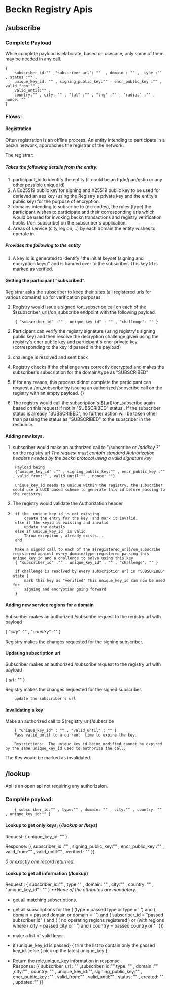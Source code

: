 # Beckn Registry Apis

## /subscribe 

### Complete Payload
While complete payload is elaborate, based on usecase, only some of them may be needed in any call. 
 
	{ 
 		subscriber_id:"" ,"subscriber_url": ""	, domain : "" ,  type :"" , status :"" ,  
 		unique_key_id: "" , signing_public_key:"" , encr_public_key :"" , valid_from:"" , 
 		valid_until:"" ,   
 		country:"" , city: "" , "lat" :"" , "lng" :"" , "radius" :"" , 		nonce: "" 
	}

### Flows: 
#### Registration 
Often registration is an offline process. An entity intending to participate in a beckn network, approaches the registrar of the network. 

The registrar: 

##### Takes the following details from the entity:
	
1. participant_id to identify the entity (it could be an fqdn/pan/gstin or any other possible unique id)
1. A Ed25519 public key for signing and  X25519 public key to be used for derieved an aes key (using the  Registry's private key and the entity's public key) for the purpose of encryption.
1. domains intending to subscribe to (nic codes), the roles (type) the participant wishes to participate and their corresponding urls which would be used for invoking beckn transactions and registry verification hooks (/on_subscribe) on the subscriber's application. 
1. Areas of service (city,region,...) by each domain the entity wishes to operate in.
 

##### Provides the following to the entity
1. A key Id is generated to identify "the initial keyset (signing and encryption keys)" and is handed over to the subscriber. This key Id is marked as verified. 

#### Getting the participant "subscribed".
Registrar asks the subscriber to keep their sites (all registered urls for various domains) up for verification purposes. 
1. Registry would issue a signed /on_subscribe call on each of the ${subscriber_url}/on_subscribe endpoint with the following payload.
 
		{ "subscriber_id" :"" , unique_key_id" : "" , "challenge": "" }
		
1. Participant can verify the  registry signature (using registry's signing public key) and then resolve the decryption challenge given using the registry's encr public key and participant's encr private key (corresponding to the key id passed in the payload)
2. challenge is resolved and sent back
2. Registry checks if the challenge was correctly decrypted and makes the subscriber's subscription for the domain/type as "SUBSCRIBED"
1. If for any reason, this process didnot complete the participant can request a /on_subscribe by issuing an authorized /subscribe call on the registry with an empty payload.
		{}
1. The registry would call the subscription's ${url}/on_subscribe again based on this request if not in "SUBSCRIBED" status . If the  subscriber status is already "SUBSCRIBED", no further action will be taken other than passing the status as "SUBSCRIBED" to the subscriber in the response.  



#### Adding new keys.
1. subscriber would make an authorized call to "/subscribe or _/addkey ?_" on the registry url _The request must contain standard Authorization headers needed by the beckn protocol using a valid signature key_

		Payload being 
		{"unique_key_id" :"" , signing_public_key:"" , encr_public_key :"" , valid_from:"" , valid_until:"" , nonce: ""}

		unique_key_id needs to unique within the registry, the subscriber could use a UUID based scheme to generate this id before passing to the registry.


1. The registry would validate the Authorization header
2. 
		if the  unique_key_id is not existing
			create the entry for the key  and mark it invalid.
		else if the keyid is existing and invalid 
			update the details 
		else if unique_key_id  is valid
			Throw exception , already exists. .
		end
		
		Make a signed call to each of the ${registered_url}/on_subscribe registered against every domain/type registered passing this unique_key_id and a challenge to solve using this key
		{ "subscriber_id" :"" , unique_key_id" : "" , "challenge": "" }
		
		if challenge is resolved by every subscription url in "SUBSCRIBED" state {
			mark this key as "verified" This unique_key_id can now be used for 
			signing and encryption going forward 
		}

		

#### Adding new service regions for a domain 
Subscriber makes an authorized /subscribe request to the registry url with payload 

{ "_city_" :"" , "_country_" :"" }

Registry makes the changes requested for the signing subscriber.



#### Updating subscription url
Subscriber makes an authorized /subscribe request to the registry url with payload 

{  _url_ : "" } 
 
Registry makes the changes requested for the signed subscriber.

		update the subscriber's url

#### Invalidating a key 
Make an authorized call to ${registry_url}/subscribe

		{ "unique_key_id" : "" , "valid_until" : "" } 
		Pass valid_until to a current  time to expire the key. 
		
		Restrictions:  The unique_key_id being modified cannot be expired by the same unique_key_id used to authorize the call.  

The Key would be marked as invalidated. 

## /lookup
Api is an open api not requiring any authorizaion. 

### Complete payload:
		{ subscriber_id:"" , type:"" , domain: "" , city:"" , country: "" , unique_key_id:"" }

#### Lookup to get only keys; (_/lookup or /keys_)
Request: { unique_key_id: "" }

Response: [{ subscriber_id :"" , signing_public_key:"" , encr_public_key :"" , valid_from:"" , valid_until:"" , verified : "" }]

_0 or exactly one record returned._
 		
#### Lookup to get all information  (/lookup)
Request : { subscriber_id:"" , type:"" , domain: "" , city:"" , country: "" , "unique_key_id" : ""  }
_**None of the attributes are mandatory._

* get all matching subscriptions. 
* get all subscriptions for the ( (type = passed type or type = ' ')  and ( domain = passed domain or domain =  ' ') and ( subscriber_id = "passed subscriber id" ) and  ( ( no operating regions registered ) or (with regions where ( city =  passed city or ' ') and ( country = passed country or  ' ' )))
* make a list of valid keys. 
* if (unique_key_id is passed) {
		trim the list to contain only the passed key_id.
	}else {
		pick up the latest unique_key
	}

* Return the role,unique_key information in response	
Response: [{ subscriber_url : "" ,subscriber_id:"" type: "" , domain :"" ,city:"" , country: "" , unique_key_id:"", signing_public_key:"" , encr_public_key :"" , valid_from:"" , valid_until:"" , status: "" , created: "" , updated:"" }]

